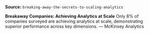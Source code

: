**Source:** `breaking-away-the-secrets-to-scaling-analytics`

**Breakaway Companies: Achieving Analytics at Scale**
Only 8% of companies surveyed are achieving analytics at scale, demonstrating superior performance across key dimensions. — McKinsey Analytics
